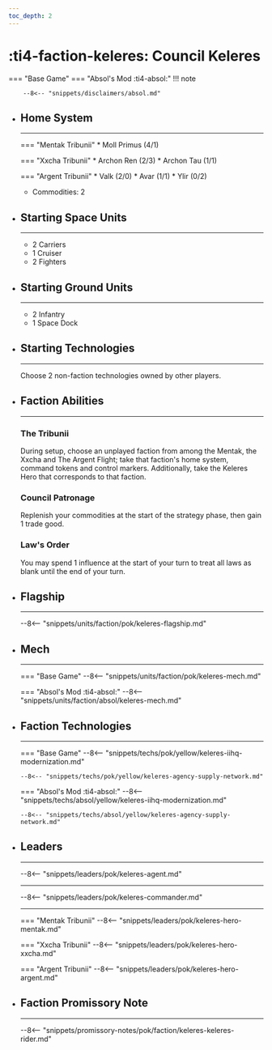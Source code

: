 ```yaml
---
toc_depth: 2
---
```


# :ti4-faction-keleres: Council Keleres
=== "Base Game"
=== "Absol's Mod :ti4-absol:" 
    !!! note

        --8<-- "snippets/disclaimers/absol.md"

<div class="grid cards" markdown>

-   ## __Home System__

    ---

    === "Mentak Tribunii"
        * Moll Primus (4/1)

    === "Xxcha Tribunii"
        * Archon Ren (2/3)
        * Archon Tau (1/1)

    === "Argent Tribunii"
        * Valk (2/0)
        * Avar (1/1)
        * Ylir (0/2)
    * Commodities: 2

</div>

<div class="grid cards" markdown>

-   ## __Starting Space Units__

    ---

    * 2 Carriers
    * 1 Cruiser
    * 2 Fighters

-   ## __Starting Ground Units__

    ---

    * 2 Infantry
    * 1 Space Dock

-   ## __Starting Technologies__

    ---
    Choose 2 non-faction technologies owned by other players.

-   ## __Faction Abilities__

    ---
    ### **The Tribunii**
    
    During setup, choose an unplayed faction from among the Mentak, the Xxcha and The Argent Flight; take that faction's home system, command tokens and control markers. Additionally, take the Keleres Hero that corresponds to that faction.

    ### **Council Patronage**
    
    Replenish your commodities at the start of the strategy phase, then gain 1 trade good.

    ### **Law's Order**

    You may spend 1 influence at the start of your turn to treat all laws as blank until the end of your turn.

-   ## __Flagship__

    ---
    --8<-- "snippets/units/faction/pok/keleres-flagship.md"

-   ## __Mech__

    ---
    === "Base Game"
        --8<-- "snippets/units/faction/pok/keleres-mech.md"

    === "Absol's Mod :ti4-absol:"
        --8<-- "snippets/units/faction/absol/keleres-mech.md"

</div>

<div class="grid cards" markdown>

-   ## __Faction Technologies__

    ---
    === "Base Game"
        --8<-- "snippets/techs/pok/yellow/keleres-iihq-modernization.md"

        --8<-- "snippets/techs/pok/yellow/keleres-agency-supply-network.md"

    === "Absol's Mod :ti4-absol:"
        --8<-- "snippets/techs/absol/yellow/keleres-iihq-modernization.md"

        --8<-- "snippets/techs/absol/yellow/keleres-agency-supply-network.md"

-   ## __Leaders__

    ---
    
    --8<-- "snippets/leaders/pok/keleres-agent.md"

    ---

    --8<-- "snippets/leaders/pok/keleres-commander.md"

    ---

    === "Mentak Tribunii"
        --8<-- "snippets/leaders/pok/keleres-hero-mentak.md"

    === "Xxcha Tribunii"
        --8<-- "snippets/leaders/pok/keleres-hero-xxcha.md"

    === "Argent Tribunii"
        --8<-- "snippets/leaders/pok/keleres-hero-argent.md"

-   ## __Faction Promissory Note__

    ---
    --8<-- "snippets/promissory-notes/pok/faction/keleres-keleres-rider.md"

</div>